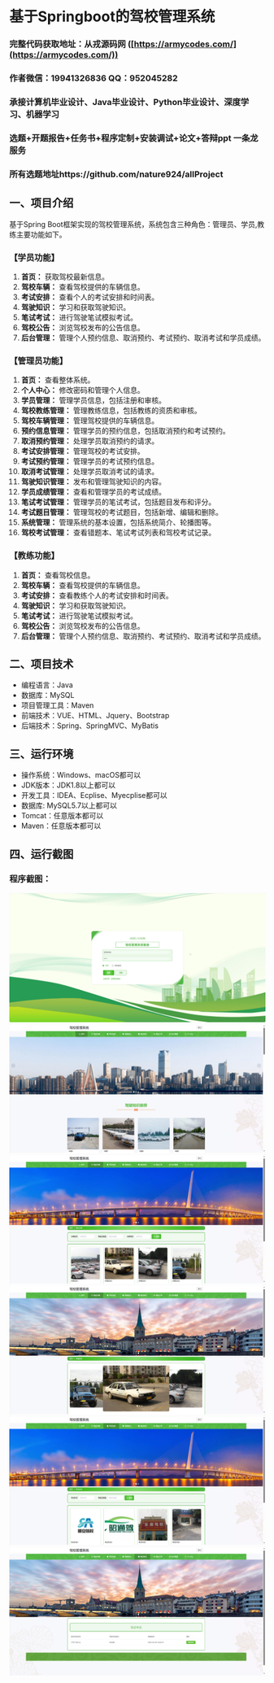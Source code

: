 基于Springboot的驾校管理系统
=
### 完整代码获取地址：从戎源码网 ([https://armycodes.com/](https://armycodes.com/))
### 作者微信：19941326836  QQ：952045282 
### 承接计算机毕业设计、Java毕业设计、Python毕业设计、深度学习、机器学习
### 选题+开题报告+任务书+程序定制+安装调试+论文+答辩ppt 一条龙服务
### 所有选题地址https://github.com/nature924/allProject

一、项目介绍
---
基于Spring Boot框架实现的驾校管理系统，系统包含三种角色：管理员、学员,教练主要功能如下。

### 【学员功能】

1. **首页：** 获取驾校最新信息。
2. **驾校车辆：** 查看驾校提供的车辆信息。
3. **考试安排：** 查看个人的考试安排和时间表。
4. **驾驶知识：** 学习和获取驾驶知识。
5. **笔试考试：** 进行驾驶笔试模拟考试。
6. **驾校公告：** 浏览驾校发布的公告信息。
7. **后台管理：** 管理个人预约信息、取消预约、考试预约、取消考试和学员成绩。

### 【管理员功能】

1. **首页：** 查看整体系统。
2. **个人中心：** 修改密码和管理个人信息。
3. **学员管理：** 管理学员信息，包括注册和审核。
4. **驾校教练管理：** 管理教练信息，包括教练的资质和审核。
5. **驾校车辆管理：** 管理驾校提供的车辆信息。
6. **预约信息管理：** 管理学员的预约信息，包括取消预约和考试预约。
7. **取消预约管理：** 处理学员取消预约的请求。
8. **考试安排管理：** 管理驾校的考试安排。
9. **考试预约管理：** 管理学员的考试预约信息。
10. **取消考试管理：** 处理学员取消考试的请求。
11. **驾驶知识管理：** 发布和管理驾驶知识的内容。
12. **学员成绩管理：** 查看和管理学员的考试成绩。
13. **笔试考试管理：** 管理学员的笔试考试，包括题目发布和评分。
14. **考试题目管理：** 管理驾校的考试题目，包括新增、编辑和删除。
15. **系统管理：** 管理系统的基本设置，包括系统简介、轮播图等。
16. **驾校考试管理：** 查看错题本、笔试考试列表和驾校考试记录。

### 【教练功能】

1. **首页：** 查看驾校信息。
2. **驾校车辆：** 查看驾校提供的车辆信息。
3. **考试安排：** 查看教练个人的考试安排和时间表。
4. **驾驶知识：** 学习和获取驾驶知识。
5. **笔试考试：** 进行驾驶笔试模拟考试。
6. **驾校公告：** 浏览驾校发布的公告信息。
7. **后台管理：** 管理个人预约信息、取消预约、考试预约、取消考试和学员成绩。







二、项目技术
---
- 编程语言：Java
- 数据库：MySQL
- 项目管理工具：Maven
- 前端技术：VUE、HTML、Jquery、Bootstrap
- 后端技术：Spring、SpringMVC、MyBatis

三、运行环境
---
- 操作系统：Windows、macOS都可以
- JDK版本：JDK1.8以上都可以
- 开发工具：IDEA、Ecplise、Myecplise都可以
- 数据库: MySQL5.7以上都可以
- Tomcat：任意版本都可以
- Maven：任意版本都可以

四、运行截图
---

### 程序截图：
![image/1.png](image/1.png)
![image/1.png](image/2.png)
![image/1.png](image/3.png)
![image/1.png](image/4.png)
![image/1.png](image/5.png)
![image/1.png](image/6.png)



